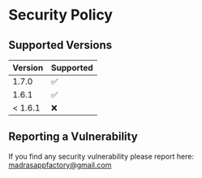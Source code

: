 # Security Policy

## Supported Versions

| Version | Supported          |
| ------- | ------------------ |
| 1.7.0   | :white_check_mark: |
| 1.6.1   | :white_check_mark: |
| < 1.6.1 | :x:                |

## Reporting a Vulnerability

If you find any security vulnerability please report here: madrasappfactory@gmail.com
